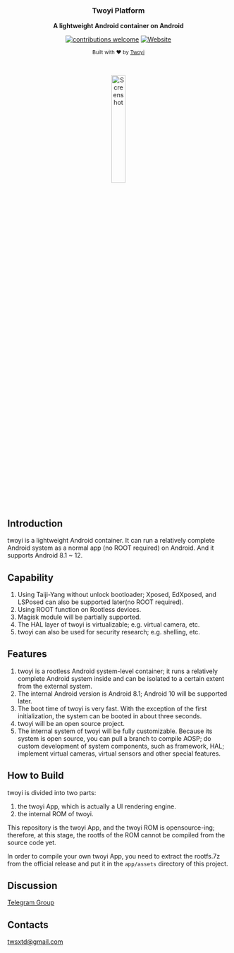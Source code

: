 <div align="center">
    <p>
    <h3>
      <b>
        Twoyi Platform
      </b>
    </h3>
  </p>
  <p>
    <b>
      A lightweight Android container on Android
    </b>
  </p>
  <p>

[![contributions welcome](https://img.shields.io/badge/Contributions-welcome-brightgreen?logo=github)](CODE_OF_CONDUCT.md) [![Website](https://img.shields.io/badge/Website-available-brightgreen?logo=e)](https://twoyi.io)
  </p>
  <p>
    <sub>
      Built with ❤︎ by
      <a href="https://twoyi.io">
        Twoyi
      </a>
    </sub>
  </p>
  <br />
  <p>
    <a href="https://twoyi.io">
      <img
        src="https://github.com/twoyi/twoyi/blob/main/assets/twoyi_screen.jpg?raw=true"
        alt="Screenshot"
        width="25%"
      />
    </a>
  </p>
</div>

## Introduction

twoyi is a lightweight Android container. It can run a relatively complete Android system as a normal app (no ROOT required) on Android. And it supports Android 8.1 ~ 12.

## Capability

1. Using Taiji-Yang without unlock bootloader; Xposed, EdXposed, and LSPosed can also be supported later(no ROOT required).
2. Using ROOT function on Rootless devices.
3. Magisk module will be partially supported.
4. The HAL layer of twoyi is virtualizable; e.g. virtual camera, etc.
5. twoyi can also be used for security research; e.g. shelling, etc.

## Features

1. twoyi is a rootless Android system-level container; it runs a relatively complete Android system inside and can be isolated to a certain extent from the external system.
2. The internal Android version is Android 8.1; Android 10 will be supported later.
3. The boot time of twoyi is very fast. With the exception of the first initialization, the system can be booted in about three seconds.
4. twoyi will be an open source project.
5. The internal system of twoyi will be fully customizable. Because its system is open source, you can pull a branch to compile AOSP; do custom development of system components, such as framework, HAL; implement virtual cameras, virtual sensors and other special features.

## How to Build

twoyi is divided into two parts:

1. the twoyi App, which is actually a UI rendering engine.
2. the internal ROM of twoyi.

This repository is the twoyi App, and the twoyi ROM is opensource-ing; therefore, at this stage, the rootfs of the ROM cannot be compiled from the source code yet.

In order to compile your own twoyi App, you need to extract the rootfs.7z from the official release and put it in the `app/assets` directory of this project.

## Discussion

[Telegram Group](https://t.me/twoyi)

## Contacts

twsxtd@gmail.com
